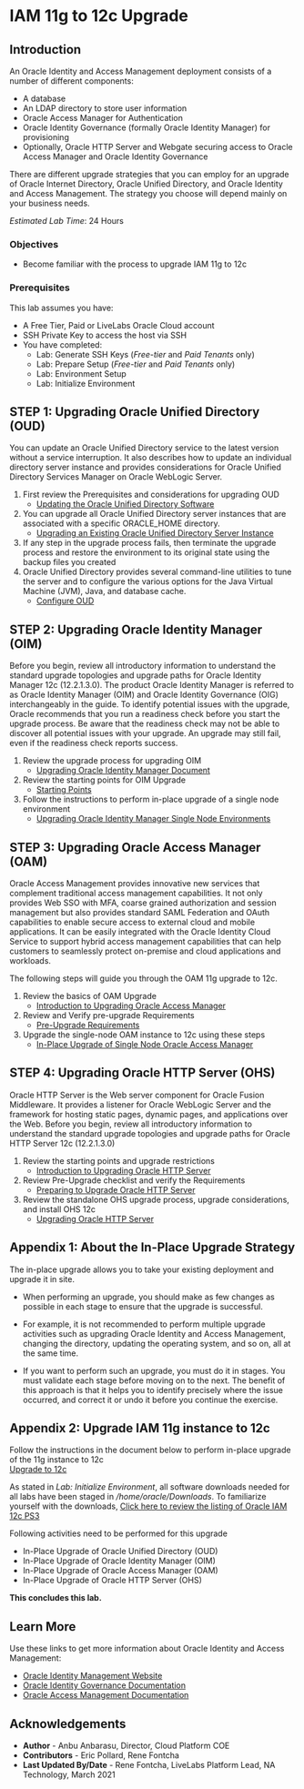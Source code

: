 # IAM 11g to 12c Upgrade

## Introduction

An Oracle Identity and Access Management deployment consists of a number of different components:
- A database
- An LDAP directory to store user information
- Oracle Access Manager for Authentication
- Oracle Identity Governance (formally Oracle Identity Manager) for provisioning
- Optionally, Oracle HTTP Server and Webgate securing access to Oracle Access Manager and Oracle Identity Governance

There are different upgrade strategies that you can employ for an upgrade of Oracle Internet Directory, Oracle Unified Directory, and Oracle Identity and Access Management. The strategy you choose will depend mainly on your business needs.

*Estimated Lab Time*:  24 Hours

### Objectives
- Become familiar with the process to upgrade IAM 11g to 12c

### Prerequisites
This lab assumes you have:
- A Free Tier, Paid or LiveLabs Oracle Cloud account
- SSH Private Key to access the host via SSH
- You have completed:
    - Lab: Generate SSH Keys (*Free-tier* and *Paid Tenants* only)
    - Lab: Prepare Setup (*Free-tier* and *Paid Tenants* only)
    - Lab: Environment Setup
    - Lab: Initialize Environment

##  **STEP 1**: Upgrading Oracle Unified Directory (OUD)
You can update an Oracle Unified Directory service to the latest version without a service interruption. It also describes how to update an individual directory server instance and provides considerations for Oracle Unified Directory Services Manager on Oracle WebLogic Server.  
1. First review the Prerequisites and considerations for upgrading OUD
    - [Updating the Oracle Unified Directory Software](https://docs.oracle.com/en/middleware/idm/unified-directory/12.2.1.3/oudig/updating-oracle-unified-directory-software.html#GUID-FFEACD0B-4A7E-4B22-A5A0-0D96DD0D76EE)
2. You can upgrade all Oracle Unified Directory server instances that are associated with a specific ORACLE_HOME directory.
    - [Upgrading an Existing Oracle Unified Directory Server Instance](https://docs.oracle.com/en/middleware/idm/unified-directory/12.2.1.3/oudig/updating-oracle-unified-directory-software.html#GUID-506B9DAC-2FDB-47C9-8E00-CC1F99215E81)
3. If any step in the upgrade process fails, then terminate the upgrade process and restore the environment to its original state using the backup files you created
4. Oracle Unified Directory provides several command-line utilities to tune the server and to configure the various options for the Java Virtual Machine (JVM), Java, and database cache.
    - [Configure OUD](https://docs.oracle.com/en/middleware/idm/unified-directory/12.2.1.3/oudig/configuring-jvm-java-and-database-cache-options-oracle-unified-directory.html#GUID-CB679A74-AC86-436F-AFB1-8717CFC55911)

##  **STEP 2**: Upgrading Oracle Identity Manager (OIM)

Before you begin, review all introductory information to understand the standard upgrade topologies and upgrade paths for Oracle Identity Manager 12c (12.2.1.3.0). The product Oracle Identity Manager is referred to as Oracle Identity Manager (OIM) and Oracle Identity Governance (OIG) interchangeably in the guide. To identify potential issues with the upgrade, Oracle recommends that you run a readiness check before you start the upgrade process. Be aware that the readiness check may not be able to discover all potential issues with your upgrade. An upgrade may still fail, even if the readiness check reports success.

1. Review the upgrade process for upgrading OIM
    - [Upgrading Oracle Identity Manager Document](https://docs.oracle.com/en/middleware/fusion-middleware/12.2.1.4/iamup/upgrading-oracle-identity-manager.pdf)
2. Review the starting points for OIM Upgrade
    - [Starting Points](https://docs.oracle.com/en/middleware/idm/suite/12.2.1.3/iamup/introduction-upgrading-oracle-identity-and-access-management-12c.html#GUID-DB254BA6-1858-45F7-B8EC-0D1D247348DD)
3. Follow the instructions to perform in-place upgrade of a single node environment
    - [Upgrading Oracle Identity Manager Single Node Environments](https://docs.oracle.com/en/middleware/idm/suite/12.2.1.3/iamup/upgrading-oracle-identity-manager-single-node-environments.html#GUID-5A172DD8-6C47-491C-BEA7-B01A3ED838D6)

##  **STEP 3**: Upgrading Oracle Access Manager (OAM)

Oracle Access Management provides innovative new services that complement traditional access management capabilities. It not only provides Web SSO with MFA, coarse grained authorization and session management but also provides standard SAML Federation and OAuth capabilities to enable secure access to external cloud and mobile applications. It can be easily integrated with the Oracle Identity Cloud Service to support hybrid access management capabilities that can help customers to seamlessly protect on-premise and cloud applications and workloads.

The following steps will guide you through the OAM 11g upgrade to 12c.

1. Review the basics of OAM Upgrade
    - [Introduction to Upgrading Oracle Access Manager](https://docs.oracle.com/en/middleware/fusion-middleware/12.2.1.3/oamup/introduction-upgrading-oracle-identity-and-access-management-12c.html#GUID-71B1B82A-A869-42FB-AC79-210C4B3C4CF2)
2. Review and Verify pre-upgrade Requirements
    - [Pre-Upgrade Requirements](https://docs.oracle.com/en/middleware/fusion-middleware/12.2.1.3/oamup/upgrade-requirements.html#GUID-5ADFC514-7092-4D69-9B4F-D6637579C02E)
3. Upgrade the single-node OAM instance to 12c using these steps
    - [In-Place Upgrade of Single Node Oracle Access Manager](https://docs.oracle.com/en/middleware/fusion-middleware/12.2.1.3/oamup/upgrading-oracle-access-manager-single-node-environments.html#GUID-2E216D22-A2F6-4D68-ACB6-17A015E8991E)

##  **STEP 4**: Upgrading Oracle HTTP Server (OHS)
Oracle HTTP Server is the Web server component for Oracle Fusion Middleware. It provides a listener for Oracle WebLogic Server and the framework for hosting static pages, dynamic pages, and applications over the Web. Before you begin, review all introductory information to understand the standard upgrade topologies and upgrade paths for Oracle HTTP Server 12c (12.2.1.3.0)

1. Review the starting points and upgrade restrictions
    - [Introduction to Upgrading Oracle HTTP Server](https://docs.oracle.com/en/middleware/fusion-middleware/12.2.1.3/ohsup/introduction-upgrading-oracle-http-server-12c-12.2.1.2.html#GUID-AAF9C05E-E5C0-4E01-BA68-069C04ADC48F)
2. Review Pre-Upgrade checklist and verify the Requirements
    - [Preparing to Upgrade Oracle HTTP Server](https://docs.oracle.com/en/middleware/fusion-middleware/12.2.1.3/ohsup/preparing-upgrade-oracle-http-server.html#GUID-A8CE118C-2949-4C46-85F9-2D2B523B0A61)
3. Review the standalone OHS upgrade process, upgrade considerations, and install OHS 12c
    - [Upgrading Oracle HTTP Server](https://docs.oracle.com/en/middleware/fusion-middleware/12.2.1.3/ohsup/upgrading-oracle-http-server-11g-12c.html)

## Appendix 1: About the In-Place Upgrade Strategy
The in-place upgrade allows you to take your existing deployment and upgrade it in site.

- When performing an upgrade, you should make as few changes as possible in each stage to ensure that the upgrade is successful.

- For example, it is not recommended to perform multiple upgrade activities such as upgrading Oracle Identity and Access Management, changing the directory, updating the operating system, and so on, all at the same time.

- If you want to perform such an upgrade, you must do it in stages. You must validate each stage before moving on to the next. The benefit of this approach is that it helps you to identify precisely where the issue occurred, and correct it or undo it before you continue the exercise.  

## Appendix 2: Upgrade IAM 11g instance to 12c
Follow the instructions in the document below to perform in-place upgrade of the 11g instance to 12c  
[Upgrade to 12c](https://docs.oracle.com/en/middleware/fusion-middleware/iamus/place-upgrade-strategies.html#GUID-9F906AE2-5BDF-426D-A97C-AC546ABFBD28)  

As stated in *Lab: Initialize Environment*, all software downloads needed for all labs have been staged in */home/oracle/Downloads*. To familiarize yourself with the downloads, [Click here to review the listing of Oracle IAM 12c PS3](https://www.oracle.com/middleware/technologies/identity-management/downloads.html)  

Following activities need to be performed for this upgrade
- In-Place Upgrade of Oracle Unified Directory (OUD)
- In-Place Upgrade of Oracle Identity Manager (OIM)
- In-Place Upgrade of Oracle Access Manager (OAM)
- In-Place Upgrade of Oracle HTTP Server (OHS)

**This concludes this lab.**

## Learn More
Use these links to get more information about Oracle Identity and Access Management:
- [Oracle Identity Management Website](https://docs.oracle.com/en/middleware/idm/suite/12.2.1.4/index.html)
- [Oracle Identity Governance Documentation](https://docs.oracle.com/en/middleware/idm/identity-governance/12.2.1.4/index.html)
- [Oracle Access Management Documentation](https://docs.oracle.com/en/middleware/idm/access-manager/12.2.1.4/books.html)

## Acknowledgements
* **Author** - Anbu Anbarasu, Director, Cloud Platform COE  
* **Contributors** -  Eric Pollard, Rene Fontcha  
* **Last Updated By/Date** - Rene Fontcha, LiveLabs Platform Lead, NA Technology, March 2021
